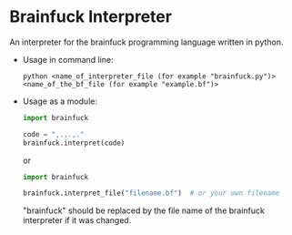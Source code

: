 # Brainfuck Interpreter
An interpreter for the brainfuck programming language written in python.


- Usage in command line:
  ```
  python <name_of_interpreter_file (for example "brainfuck.py")> <name_of_the_bf_file (for example "example.bf")>
  ```
- Usage as a module:
  ```python
  import brainfuck

  code = ",.,.,."
  brainfuck.interpret(code)
  ```
  or
  ```python
  import brainfuck
  
  brainfuck.interpret_file("filename.bf")  # or your own filename
  ```
  
  "brainfuck" should be replaced by the file name of the brainfuck interpreter if it was changed.
